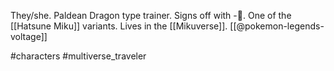 They/she. Paldean Dragon type trainer. Signs off with -🐉. One of the [[Hatsune Miku]] variants. Lives in the [[Mikuverse]]. [[@pokemon-legends-voltage]]

#characters #multiverse_traveler 